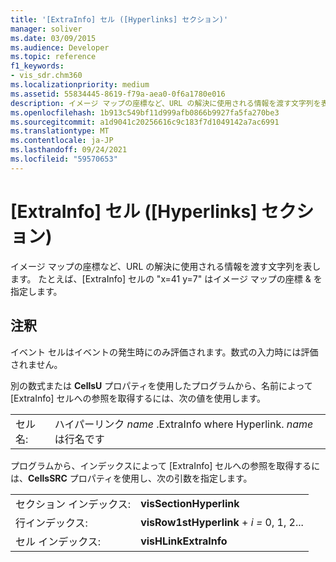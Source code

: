 ```yaml
---
title: '[ExtraInfo] セル ([Hyperlinks] セクション)'
manager: soliver
ms.date: 03/09/2015
ms.audience: Developer
ms.topic: reference
f1_keywords:
- vis_sdr.chm360
ms.localizationpriority: medium
ms.assetid: 55834445-8619-f79a-aea0-0f6a1780e016
description: イメージ マップの座標など、URL の解決に使用される情報を渡す文字列を表します。 たとえば、[ExtraInfo] セルで、x=41 &amp; y=7 はイメージ マップの座標を指定します。
ms.openlocfilehash: 1b913c549bf11d999afb0866b9927fa5fa270be3
ms.sourcegitcommit: a1d9041c20256616c9c183f7d1049142a7ac6991
ms.translationtype: MT
ms.contentlocale: ja-JP
ms.lasthandoff: 09/24/2021
ms.locfileid: "59570653"
---
```

# <a name="extrainfo-cell-hyperlinks-section"></a>[ExtraInfo] セル ([Hyperlinks] セクション)

イメージ マップの座標など、URL の解決に使用される情報を渡す文字列を表します。 たとえば、[ExtraInfo] セルの "x=41 y=7" はイメージ マップの座標 &amp; を指定します。
  
## <a name="remarks"></a>注釈

イベント セルはイベントの発生時にのみ評価されます。数式の入力時には評価されません。
  
別の数式または **CellsU** プロパティを使用したプログラムから、名前によって [ExtraInfo] セルへの参照を取得するには、次の値を使用します。 
  
|||
|:-----|:-----|
| セル名:  <br/> | ハイパーリンク  *name*  .ExtraInfo where Hyperlink.  *name*  は行名です  <br/> |
   
プログラムから、インデックスによって [ExtraInfo] セルへの参照を取得するには、**CellsSRC** プロパティを使用し、次の引数を指定します。 
  
|||
|:-----|:-----|
| セクション インデックス:  <br/> |**visSectionHyperlink** <br/> |
| 行インデックス:  <br/> |**visRow1stHyperlink**  +  *i* *=* 0, 1, 2...  <br/> |
| セル インデックス:  <br/> |**visHLinkExtraInfo** <br/> |
   


